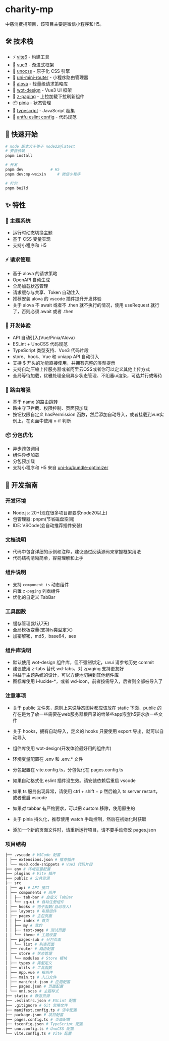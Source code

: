 # charity-mp

中慈消费捐项目，该项目主要是微信小程序和H5。

## 🛠️ 技术栈

- ⚡️ [vite6](https://vitejs.dev/) - 构建工具
- 🖖 [vue3](https://vuejs.org/) - 渐进式框架
- 🎨 [unocss](https://unocss.dev/) - 原子化 CSS 引擎
- 🚦 [uni-mini-router](https://github.com/uni-helper/uni-mini-router) - 小程序路由管理器
- 🚀 [alova](https://alova.js.org/) - 轻量级请求策略库
- 🎯 [wot-design](https://wot-design-uni.cn/) - Vue3 UI 框架
- 📜 [z-paging](https://z-paging.zxlee.cn/) - 上拉加载下拉刷新组件
- 📦 [pinia](https://pinia.vuejs.org/) - 状态管理
- 🔷 [typescript](https://www.typescriptlang.org/) - JavaScript 超集
- 🔧 [antfu eslint config](https://github.com/antfu/eslint-config) - 代码规范

## 🔨 快速开始

```bash
# node 版本大于等于 node22@latest
# 安装依赖
pnpm install

# 开发
pnpm dev            # H5
pnpm dev:mp-weixin     # 微信小程序

# 打包
pnpm build
```

## ✨ 特性

### 🎨 主题系统

- 运行时动态切换主题
- 基于 CSS 变量实现
- 支持小程序和 H5

### ⚡️ 请求管理

- 基于 alova 的请求策略
- OpenAPI 自动生成
- 全局加载状态管理
- 请求缓存与共享、Token 自动注入
- 推荐安装 alova 的 vscode 插件提升开发体验
- 关于 alova 不 await 或者不 .then 就不执行的情况，使用 useRequest 就行了，否则必须 await 或者 .then

### 🚀 开发体验

- API 自动引入(Vue/Pinia/Alova)
- ESLint + UnoCSS 代码规范
- TypeScript 类型支持、Vue3 代码片段
- store、hook、Vue 和 uniapp API 自动引入
- 支持 $ 开头的功能直接使用，并拥有完整的类型提示
- 支持自动压缩上传服务器或者阿里云OSS或者你可以定义其他上传方式
- 全局等待加载，优雅处理全局异步状态管理、不阻塞ui渲染，可选并行或等待

### 📱 路由增强

- 基于 name 的路由跳转
- 路由守卫拦截、权限控制、页面预加载
- 按钮权限自定义 hasPermission 函数，然后添加自动导入，或者挂载到vue实例上，在页面中使用 v-if 判断

### 📦 分包优化

- 异步跨包调用
- 组件异步加载
- 分包预加载
- 支持小程序和 H5 来自 [uni-ku/bundle-optimizer](https://github.com/uni-ku/bundle-optimizer)

## 📖 开发指南

### 开发环境

- Node.js: 20+(现在很多项目都要求node20以上)
- 包管理器: pnpm(节省磁盘空间)
- IDE: VSCode(会自动推荐插件安装)

### 文档说明

- 代码中包含详细的示例和注释，建议通过阅读源码来掌握框架用法
- 代码结构清晰简单，容易理解和上手

### 组件说明

- 支持 `component is` 动态组件
- 内置 `z-paging` 列表组件
- 优化的自定义 TabBar

### 工具函数

- 缓存管理(默认7天)
- 全局模板变量(支持ts类型定义)
- 加密解密，md5，base64，aes

### 组件库说明

- 默认使用 wot-design 组件库，但不强制绑定，uvui 请参考历史 commit
- 建议使用 z-tabs 替代 wd-tabs，对 zpaging 支持更友好
- 得益于主题系统的设计，可以方便地切换到其他组件库
- 图标库使用 i-lucide-\*，或者 wd-icon，前者按需导入，后者则全部被导入了

### 注意事项

- 关于 public 文件夹，原则上来说静态图片都应该放在 static 下面，public 的存在是为了放一些需要在web服务器根目录的给某些app嵌套h5要求放一些文件
- 关于 hooks，拥有自动导入，定义的 hooks 只要使用 export 导出，就可以自动导入
- 组件库使用 wot-design(开发体验最好用的组件库)
- 环境变量配置在 .env 和 .env.\* 文件
- 分包配置在 vite.config.ts，分包优化在 pages.config.ts
- 如果自动格式化 eslint 插件没生效。请安装依赖后重启 vscode
- 如果 ts 服务出现异常，请使用 ctrl + shift + p 然后输入 ts server restart，或者重启 vscode
- 如果对 tabbar 有严格要求，可以把 custom 移除，使用原生的
- 关于 pinia 持久化，推荐使用 watch 手动控制，然后在初始化时获取

- 添加一个新的页面文件时，请重新运行项目，请不要手动修改 pages.json

### 项目结构

```bash
├── .vscode # VSCode 配置
│ ├── extensions.json # 推荐插件
│ └── vue3.code-snippets # Vue3 代码片段
├── env # 环境变量配置
├── plugins # Vite 插件
├── public # 公共资源
├── src
│ ├── api # API 接口
│ ├── components # 组件
│ │ ├── tab-bar # 自定义 TabBar
│ │ └── zq-ui # 自动注册组件
│ ├── hooks # 钩子函数(自动导入)
│ ├── layouts # 布局组件
│ ├── pages # 主包页面
│ │ ├── index # 首页
│ │ ├── my # 我的
│ │ ├── test-page # 测试页面
│ │ └── theme # 主题设置
│ ├── pages-sub # 分包页面
│ │ └── list # 列表页面
│ ├── router # 路由配置
│ ├── store # 状态管理
│ │ └── modules # Store 模块
│ ├── types # 类型定义
│ ├── utils # 工具函数
│ ├── App.vue # 根组件
│ ├── main.ts # 入口文件
│ ├── manifest.json # 应用配置
│ ├── pages.json # 页面配置
│ └── uni.scss # 主题样式
├── static # 静态资源
├── .eslintrc.json # ESLint 配置
├── .gitignore # Git 忽略文件
├── manifest.config.ts # 清单配置
├── package.json # 项目配置
├── pages.config.ts # 页面配置
├── tsconfig.json # TypeScript 配置
├── uno.config.ts # UnoCSS 配置
└── vite.config.ts # Vite 配置
```

